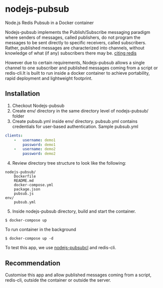# nodejs-pubsub
Node.js Redis Pubsub in a Docker container

Nodejs-pubsub implements the Publish/Subscribe messaging paradigm  where senders of messages, called publishers, do not program the messages to be sent directly to specific receivers, called subscribers. Rather, published messages are characterized into channels, without knowledge of what (if any) subscribers there may be. [citing redis](http://redis.io/topics/pubsub)

However due to certain requirements, Nodejs-pubsub allows a single channel to one subscriber and published messages coming from a script or redis-cli.It is built to run inside a docker container to achieve portability, rapid deployment and lightweight footprint.

## Installation
1. Checkout Nodejs-pubsub
2. Create env/ directory in the same directory level of nodejs-pubsub/ folder
3. Create pubsub.yml inside env/ directory. pubsub.yml contains credentials for user-based authentication.
Sample pubsub.yml

``` yaml
clients:
    -   username: demo1
        password: demo1
    -   username: demo2
        password: demo2 
``` 
4. Review directory tree structure to look like the following:

```
nodejs-pubsub/
 	Dockerfile
	README.md
	docker-compose.yml
	package.json
	pubsub.js
env/
	pubsub.yml
```

5. Inside nodejs-pubsub directory, build and start the container.
```
$ docker-compose up
```
To run container in the background 
```
$ docker-compose up -d
```

To test this app, we use [nodejs-pubsubcl](https://github.com/ezraundag/nodejs-pubsubcl) and redis-cli.

## Recommendation

Customise this app and allow published messages coming from a script, redis-cli, outside the container or outside the server.
